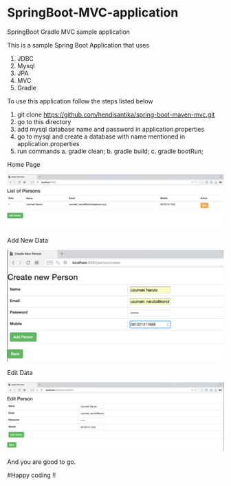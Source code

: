 # SpringBoot-MVC-application
SpringBoot Gradle MVC  sample application

This is a sample Spring Boot Application that uses 
  1. JDBC
  2. Mysql
  3. JPA
  4. MVC
  5. Gradle
  
To use this application follow the steps listed below
  1. git clone https://github.com/hendisantika/spring-boot-maven-mvc.git
  2. go to this directory
  3. add mysql database name and password in application.properties
  4. go to mysql and create a database with name mentioned in application.properties
  5. run commands
    a. gradle clean;
    b. gradle build;
    c. gradle bootRun;

Home Page

![Home Page](img/list.png "Home Page")

Add New Data

![Add New Data](img/add.png "Add New Data")

Edit Data

![Edit Data](img/edit.png "Edit Data")

And you are good to go. 

#Happy coding !!
